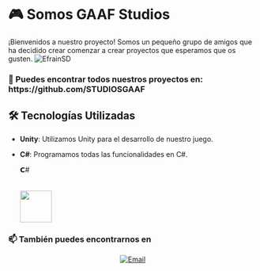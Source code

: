 # 🎮 Somos GAAF Studios

¡Bienvenidos a nuestro proyecto! Somos un pequeño grupo de amigos que ha decidido crear comenzar a crear proyectos que esperamos que os gusten.
<img src="https://komarev.com/ghpvc/?username=EfrainSD" alt="EfrainSD" />

<h3> 📠 Puedes encontrar todos nuestros proyectos en: https://github.com/STUDIOSGAAF </h3>

## 🛠️ Tecnologías Utilizadas

- **Unity**: Utilizamos Unity para el desarrollo de nuestro juego. <!-- Falta añadir imágenes de las tecnologías -->
- **C#**: Programamos todas las funcionalidades en C#.

  <td width="25%" align="center">
        <span>𝗖#</span><br><br><br>
        <img height="64px" src="https://cdn.svgporn.com/logos/c-sharp.svg">
  </td>


<!-- ## 🌐 Conéctate con Nosotros

Sigue nuestras aventuras y actualizaciones en nuestras redes sociales:
- [TikTok](https://www.tiktok.com/@tu-empresa) 📹
- [Instagram](https://www.instagram.com/tu-empresa) 📸
- [Twitter](https://www.twitter.com/tu-empresa) 🐦 -->

<h3> 📫 También puedes encontrarnos en </h3>

<p align="center">
   <a href="mailto:studiosgaaf@gmail.com"><img alt="Email" src="https://img.shields.io/badge/Email-studiosgaaf@gmail.com-blue?style=flat&logo=gmail"></a>
</p>


<!-- ### 📱 Busca más sobre nosotros
- **Participante 1**
  - [GitHub](https://github.com/participante1) 🌟

- **Participante 2**
  - [GitHub](https://github.com/participante2) 🌟

- **Participante 3**
  - [GitHub](https://github.com/participante3) 🌟

- **Participante 4**
  - [GitHub](https://github.com/participante4) 🌟 

## 🎨 Imágenes

![Imagen del Proyecto](ruta/a/la/imagen1.png)
![Otra Imagen del Proyecto](ruta/a/la/imagen2.png) -->


<!-- Faltaría meter estadísticas <h2>Profile stats :bar_chart: </h2>

[![EfrainSD GitHub Stats](https://github-readme-stats.vercel.app/api?username=EfrainSD&show_icons=true&theme=synthwave))](https://github.com/EfrainSD) -->
